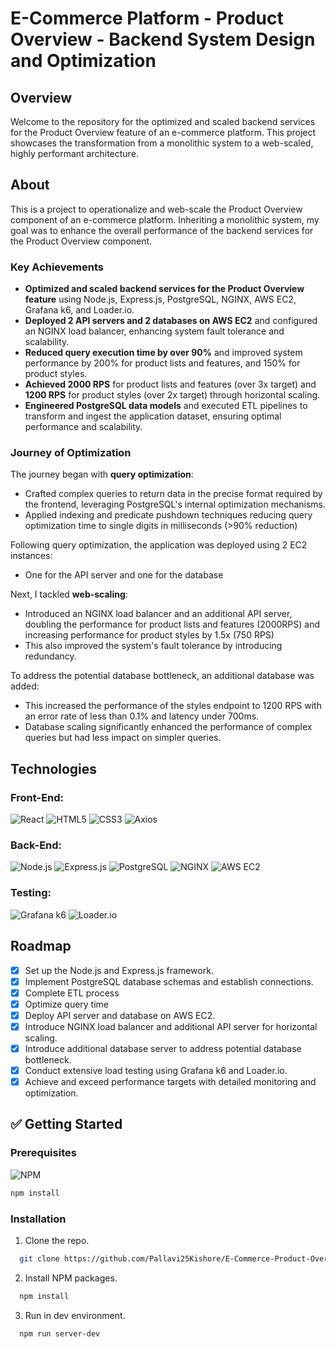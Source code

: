 # E-Commerce Platform - Product Overview - Backend System Design and Optimization

## Overview
Welcome to the repository for the optimized and scaled backend services for the Product Overview feature of an e-commerce platform. This project showcases the transformation from a monolithic system to a web-scaled, highly performant architecture.

## About
This is a project to operationalize and web-scale the Product Overview component of an e-commerce platform. Inheriting a monolithic system, my goal was to enhance the overall performance of the backend services for the Product Overview component.

### Key Achievements
- **Optimized and scaled backend services for the Product Overview feature** using Node.js, Express.js, PostgreSQL, NGINX, AWS EC2, Grafana k6, and Loader.io.
- **Deployed 2 API servers and 2 databases on AWS EC2** and configured an NGINX load balancer, enhancing system fault tolerance and scalability.
- **Reduced query execution time by over 90%** and improved system performance by 200% for product lists and features, and 150% for product styles.
- **Achieved 2000 RPS** for product lists and features (over 3x target) and **1200 RPS** for product styles (over 2x target) through horizontal scaling.
- **Engineered PostgreSQL data models** and executed ETL pipelines to transform and ingest the application dataset, ensuring optimal performance and scalability.

### Journey of Optimization
The journey began with **query optimization**:
- Crafted complex queries to return data in the precise format required by the frontend, leveraging PostgreSQL's internal optimization mechanisms.
- Applied indexing and predicate pushdown techniques reducing query optimization time to single digits in milliseconds (>90% reduction)

Following query optimization, the application was deployed using 2 EC2 instances:
- One for the API server and one for the database

Next, I tackled **web-scaling**:
- Introduced an NGINX load balancer and an additional API server, doubling the performance for product lists and features (2000RPS) and increasing performance for product styles by 1.5x (750 RPS)
- This also improved the system's fault tolerance by introducing redundancy.

To address the potential database bottleneck, an additional database was added:
- This increased the performance of the styles endpoint to 1200 RPS with an error rate of less than 0.1% and latency under 700ms.
- Database scaling significantly enhanced the performance of complex queries but had less impact on simpler queries.

## Technologies
### Front-End:
![React](https://img.shields.io/badge/react-black?style=for-the-badge&logo=react)
![HTML5](https://img.shields.io/badge/html5-black?style=for-the-badge&logo=html5)
![CSS3](https://img.shields.io/badge/css3-black?style=for-the-badge&logo=css3)
![Axios](https://img.shields.io/badge/axios-black?style=for-the-badge&logo=axios)

### Back-End:
![Node.js](https://img.shields.io/badge/node.js-black?style=for-the-badge&logo=node.js)
![Express.js](https://img.shields.io/badge/express.js-black?style=for-the-badge&logo=express)
![PostgreSQL](https://img.shields.io/badge/postgresql-black?style=for-the-badge&logo=postgresql)
![NGINX](https://img.shields.io/badge/nginx-black?style=for-the-badge&logo=nginx)
![AWS EC2](https://img.shields.io/badge/aws%20ec2-black?style=for-the-badge&logo=amazon-aws)

### Testing:
![Grafana k6](https://img.shields.io/badge/grafana%20k6-black?style=for-the-badge&logo=grafana)
![Loader.io](https://img.shields.io/badge/loader.io-black?style=for-the-badge&logo=loader.io)

## Roadmap
 - [X] Set up the Node.js and Express.js framework.
 - [X] Implement PostgreSQL database schemas and establish connections.
 - [X] Complete ETL process
 - [X] Optimize query time
 - [X] Deploy API server and database on AWS EC2.
 - [X] Introduce NGINX load balancer and additional API server for horizontal scaling.
 - [X] Introduce additional database server to address potential database bottleneck.
 - [X] Conduct extensive load testing using Grafana k6 and Loader.io.
 - [X] Achieve and exceed performance targets with detailed monitoring and optimization.

## :white_check_mark: Getting Started
###  Prerequisites
![NPM](https://img.shields.io/badge/NPM-%23000000.svg?style=for-the-badge&logo=npm&logoColor=white)
```sh
npm install
```


### Installation
1. Clone the repo.
```sh
  git clone https://github.com/Pallavi25Kishore/E-Commerce-Product-Overview.git
```

2. Install NPM packages.
```sh
  npm install
```

3. Run in dev environment.
```sh
  npm run server-dev
```



